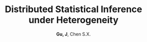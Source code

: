 ---
title: "Distributed Statistical Inference under Heterogeneity"
collection: publications
permalink: /publication/JMLR_2023
author: <strong>Gu, J</strong>, Chen S.X. 
conf: 'minor revision at the Journal of Machine Learning Research'
conf_shortname: 'JMLR'
year: 2023
paperurl: /publications/papers/JMLR_2023.pdf
additional: true
---